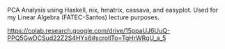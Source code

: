 PCA Analysis using Haskell, nix, hmatrix, cassava, and easyplot. Used for my Linear Algebra (FATEC-Santos) lecture purposes.

https://colab.research.google.com/drive/15ppaUJ6UuQ-PPQ5GwDCSud22Z2S4HYx6#scrollTo=TgHrWRqU_a_5
